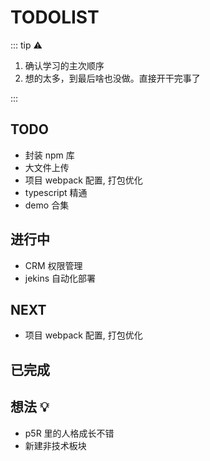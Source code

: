 # TODOLIST

::: tip ⚠️

1. 确认学习的主次顺序
2. 想的太多，到最后啥也没做。直接开干完事了

:::

## TODO

- 封装 npm 库
- 大文件上传
- 项目 webpack 配置, 打包优化
- typescript 精通
- demo 合集

## 进行中

- CRM 权限管理
- jekins 自动化部署

## NEXT

- 项目 webpack 配置, 打包优化

## 已完成

## 想法 💡

- p5R 里的人格成长不错
- 新建非技术板块

